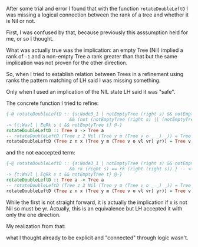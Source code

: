 After some trial and error I found that with the function `rotateDoubleLeftD` I was missing a logical connection between the rank of a tree and whether it is Nil or not. 

First, I was confused by that, because previously this asssumption held for me, or so I thought. 

What was actually true was the implication: an empty Tree (Nil) implied a rank of `-1` and a non-empty Tree a rank greater than that but the same implication was not proven for the other direction. 

So, when I tried to establish relation between Trees in a refinement using ranks the pattern matching of LH said I was missing something. 

Only when I used an implication of the NIL state LH said it was "safe". 

The concrete function I tried to refine:

```haskell
{-@ rotateDoubleLeftD :: {s:Node3_1 | notEmptyTree (right s) && notEmptyTree (left (right s)) && IsNode1_2 (right s) 
                        && (not (notEmptyTree (right s) || (notEmptyTree (right (right s)) ))) } -- <-- this was the accepted term
-> {t:Wavl | EqRk s t && notEmptyTree t} @-}
rotateDoubleLeftD :: Tree a -> Tree a
-- rotateDoubleLeftD (Tree z 2 Nil (Tree y m (Tree v o _ _) _)) = Tree v 2 (singleton z) (singleton y)
rotateDoubleLeftD (Tree z n x (Tree y m (Tree v o vl vr) yr)) = Tree v n (Tree z (n-2) x vl) (Tree y (n-2) vr yr)
```

and the not eaccepted term: 

```haskell
{-@ rotateDoubleLeftD :: {s:Node3_1 | notEmptyTree (right s) && notEmptyTree (left (right s)) && IsNode1_2 (right s) 
                        && rk (right s) == rk (right (right s)) } -- <-- unsafe term
-> {t:Wavl | EqRk s t && notEmptyTree t} @-}
rotateDoubleLeftD :: Tree a -> Tree a
-- rotateDoubleLeftD (Tree z 2 Nil (Tree y m (Tree v o _ _) _)) = Tree v 2 (singleton z) (singleton y)
rotateDoubleLeftD (Tree z n x (Tree y m (Tree v o vl vr) yr)) = Tree v n (Tree z (n-2) x vl) (Tree y (n-2) vr yr)
```

While the first is not straight forward, it is actually the implication if x is not Nil so must be yr. Actually, this is an equivalence but LH accepted it with only the one direction. 

My realization from that: 

what I thought already to be explicit and "connected" through logic wasn't.

